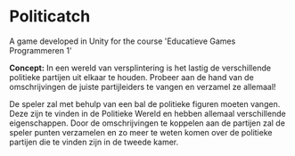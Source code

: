 # Politicatch
A game developed in Unity for the course 'Educatieve Games Programmeren 1'


**Concept:**
In een wereld van versplintering is het lastig de verschillende politieke partijen uit elkaar te houden.
Probeer aan de hand van de omschrijvingen de juiste partijleiders te vangen en verzamel ze allemaal!

De speler zal met behulp van een bal de politieke figuren moeten vangen. Deze zijn te vinden in de Politieke Wereld en hebben allemaal verschillende eigenschappen. Door de omschrijvingen te koppelen aan de partijen zal de speler punten verzamelen en zo meer te weten komen over de politieke partijen die te vinden zijn in de tweede kamer.
